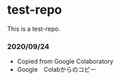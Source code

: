 # test-repo
This is a test-repo.

### 2020/09/24
- Copied from Google Colaboratory
- Google　Colabからのコピー

